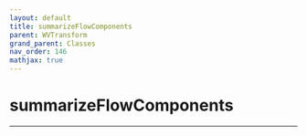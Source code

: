 ```yaml
---
layout: default
title: summarizeFlowComponents
parent: WVTransform
grand_parent: Classes
nav_order: 146
mathjax: true
---
```


#  summarizeFlowComponents




---

